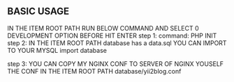 BASIC USAGE
-------------------
IN THE ITEM ROOT PATH RUN BELOW COMMAND AND SELECT 0 DEVELOPMENT OPTION BEFORE HIT ENTER
step 1:
command:
    PHP INIT
step 2:
IN THE ITEM ROOT PATH database has a data.sql YOU CAN IMPORT TO YOUR MYSQL
import database

step 3:
YOU CAN COPY MY NGINX CONF TO  SERVER OF NGINX YOUSELF 
THE CONF IN THE ITEM ROOT PATH database/yii2blog.conf
```

